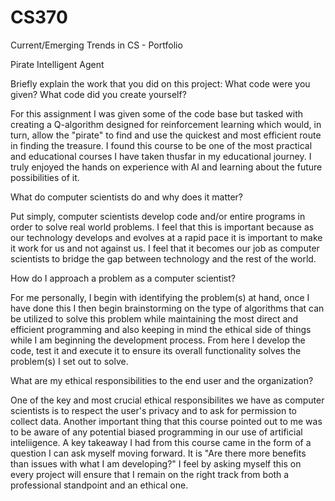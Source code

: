 # CS370
Current/Emerging Trends in CS - Portfolio

Pirate Intelligent Agent

Briefly explain the work that you did on this project: What code were you given? What code did you create yourself?

For this assignment I was given some of the code base but tasked with creating a Q-algorithm designed for reinforcement learning which would, in turn, allow the "pirate" to find and use the quickest and most efficient route in finding the treasure.  I found this course to be one of the most practical and educational courses I have taken thusfar in my educational journey.  I truly enjoyed the hands on experience with AI and learning about the future possibilities of it.  

What do computer scientists do and why does it matter?

Put simply, computer scientists develop code and/or entire programs in order to solve real world problems.  I feel that this is important because as our technology develops and evolves at a rapid pace it is important to make it work for us and not against us.  I feel that it becomes our job as computer scientists to bridge the gap between technology and the rest of the world.  

How do I approach a problem as a computer scientist?

For me personally, I begin with identifying the problem(s) at hand, once I have done this I then begin brainstorming on the type of algorithms that can be utilized to solve this problem while maintaining the most direct and efficient programming and also keeping in mind the ethical side of things while I am beginning the development process.  From here I develop the code, test it and execute it to ensure its overall functionality solves the problem(s) I set out to solve.  

What are my ethical responsibilities to the end user and the organization?

One of the key and most crucial ethical responsibilites we have as computer scientists is to respect the user's privacy and to ask for permission to collect data.  Another important thing that this course pointed out to me was to be aware of any potential biased programming in our use of artificial inteliigence.  A key takeaway I had from this course came in the form of a question I can ask myself moving forward.  It is "Are there more benefits than issues with what I am developing?"  I feel by asking myself this on every project will ensure that I remain on the right track from both a professional standpoint and an ethical one.  
